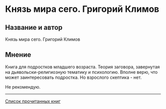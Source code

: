 # Князь мира сего. Григорий Климов

## Название и автор

Князь мира сего. Григорий Климов

## Мнение
Книга для подростков младшего возраста. Теория заговора, завернутая на дьявольски-религиозную тематику и психологию.
Вполне верю, что может заинтересовать подростка.
Но взрослого скептика - нет.

Не рекомендую.

---
[Список прочитанных книг](../books)
